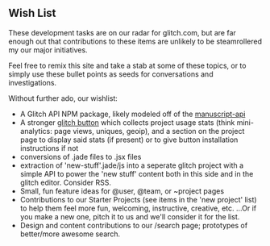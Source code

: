 Wish List
---------

These development tasks are on our radar for glitch.com, but are far enough out that contributions to these items are unlikely to be steamrollered my our major initiatives.

Feel free to remix this site and take a stab at some of these topics, or to simply use these bullet points as seeds for conversations and investigations.

Without further ado,  our wishlist:

- A Glitch API NPM package, likely modeled off of the [manuscript-api](https://glitch.com/~manuscript-api)
- A stronger [glitch button](glitch.com/~button) which collects project usage stats (think mini-analytics: page views, uniques, geoip), and a section on the project page to display said stats (if present) or to give button installation instructions if not
- conversions of .jade files to .jsx files
- extraction of 'new-stuff'.jade/js into a seperate glitch project with a simple API to power the 'new stuff' content both in this side and in the glitch editor.  Consider RSS. 
- Small, fun feature ideas for @user, @team, or ~project pages
- Contributions to our Starter Projects (see items in the 'new project' list) to help them feel more fun, welcoming, instructive, creative, etc. ...Or if you make a new one, pitch it to us and we'll consider it for the list.
- Design and content contributions to our /search page; prototypes of better/more awesome search.
